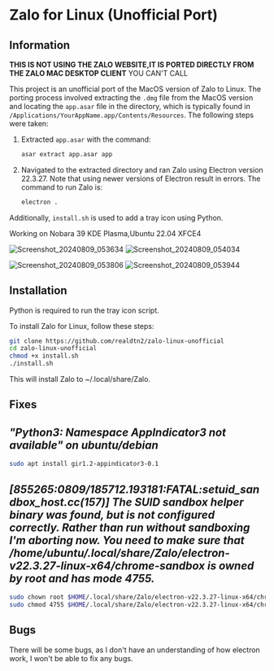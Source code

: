 # Zalo for Linux (Unofficial Port)

## Information

**THIS IS NOT USING THE ZALO WEBSITE,IT IS PORTED DIRECTLY FROM THE ZALO MAC DESKTOP CLIENT**
YOU CAN'T CALL

This project is an unofficial port of the MacOS version of Zalo to Linux. The porting process involved extracting the `.dmg` file from the MacOS version and locating the `app.asar` file in the directory, which is typically found in `/Applications/YourAppName.app/Contents/Resources`. The following steps were taken:

1. Extracted `app.asar` with the command:
    ```bash
    asar extract app.asar app
    ```
2. Navigated to the extracted directory and ran Zalo using Electron version 22.3.27. Note that using newer versions of Electron result in errors. The command to run Zalo is:
    ```bash
    electron .
    ```

Additionally, `install.sh` is used to add a tray icon using Python.

Working on Nobara 39 KDE Plasma,Ubuntu 22.04 XFCE4

![Screenshot_20240809_053634](https://github.com/user-attachments/assets/cad8e69c-a5ea-47a5-bfba-7f75bba9ca4f)
![Screenshot_20240809_054034](https://github.com/user-attachments/assets/f145e10a-10f9-4bd2-a91e-24f06f0f9bf3)

![Screenshot_20240809_053806](https://github.com/user-attachments/assets/cb7674e3-a856-42a9-9b78-c4ca93fd6f3b)
![Screenshot_20240809_053944](https://github.com/user-attachments/assets/781ddbd0-9404-4666-ab77-eeb8f8596a7a)



## Installation

Python is required to run the tray icon script.

To install Zalo for Linux, follow these steps:

```bash
git clone https://github.com/realdtn2/zalo-linux-unofficial
cd zalo-linux-unofficial
chmod +x install.sh
./install.sh
```
This will install Zalo to ~/.local/share/Zalo.

## Fixes

## ***"Python3: Namespace AppIndicator3 not available" on ubuntu/debian***
```bash
sudo apt install gir1.2-appindicator3-0.1
```
## ***[855265:0809/185712.193181:FATAL:setuid_sandbox_host.cc(157)] The SUID sandbox helper binary was found, but is not configured correctly. Rather than run without sandboxing I'm aborting now. You need to make sure that /home/ubuntu/.local/share/Zalo/electron-v22.3.27-linux-x64/chrome-sandbox is owned by root and has mode 4755.***
```bash
sudo chown root $HOME/.local/share/Zalo/electron-v22.3.27-linux-x64/chrome-sandbox
sudo chmod 4755 $HOME/.local/share/Zalo/electron-v22.3.27-linux-x64/chrome-sandbox
```

## Bugs

There will be some bugs, as I don't have an understanding of how electron work, I won't be able to fix any bugs.

